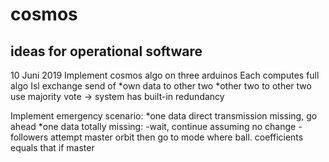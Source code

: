 # cosmos




ideas for operational software
------------------------------
10 Juni 2019
Implement cosmos algo on three arduinos
Each computes full algo
Isl exchange send of 
*own data to other two
*other two to other two
use majority vote
-> system has built-in redundancy

Implement emergency scenario: 
*one data direct transmission missing, go ahead
*one data totally missing:
-wait, continue assuming no change
-followers attempt master orbit then go to mode where ball. coefficients equals that if master







